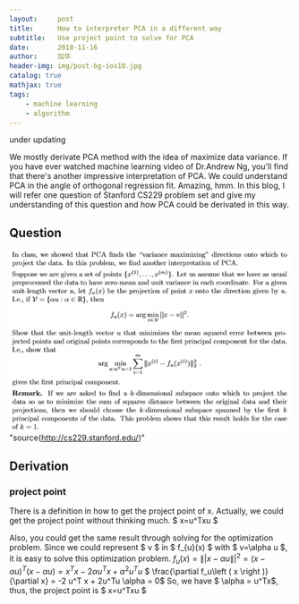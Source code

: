 ```yaml
---
layout:     post
title:      How to interpreter PCA in a different way
subtitle:   Use project point to solve for PCA
date:       2018-11-16
author:     加华
header-img: img/post-bg-ios10.jpg
catalog: true
mathjax: true
tags:
    - machine learning
    - algorithm
---
```


> 
under updating 

We mostly derivate PCA method with the idea of maximize data variance. If you have ever watched machine learning video of Dr.Andrew Ng, you'll find that there's another impressive interpretation of PCA. We could understand PCA in the angle of orthogonal regression fit. Amazing, hmm. In this blog, I will refer one question of Stanford CS229 problem set and give my understanding of this question and how PCA could be derivated in this way.

## Question
![image of question](/img/pca_quest.jpg)"source(http://cs229.stanford.edu/)" 

## Derivation

### project point
There is a definition in how to get the project point of x. Actually, we could get the project point without thinking much. $ x=u^Txu $

Also, you could get the same result through solving for the optimization problem. Since we could represent $ v $ in $ f_{u}(x) $ with $ v=\alpha u $, it is easy to solve this optimization problem.
$f_u(x) = \left \|| x-\alpha u \right \||^2 = \left ( x-\alpha u \right )^T\left ( x-\alpha u \right ) = x ^T x-2\alpha u^T x + \alpha^2 u^T u$
$ \frac{\partial f_u\left ( x \right )}{\partial x} = -2 u^T x + 2u^Tu \alpha = 0$
So, we have $ \alpha = u^Tx$, thus, the project point is $ x=u^Txu $ 


